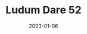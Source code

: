---
title: "Ludum Dare 52"
date: 2023-01-06
draft: false
description: "Ludum Dare 52 collab submission. Harvest dreams or be consumed by nightmares!"
outlink: "https://ben-m.itch.io/dreamcatcher"
img: "/images/ld52.png"
---